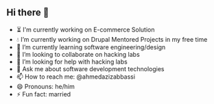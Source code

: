 ## Hi there 👋

- ⏳ I'm currently working on E-commerce Solution
- 💧 I’m currently working on Drupal Mentored Projects in my free time
- 🌱 I’m currently learning software engineering/design
- 👯 I’m looking to collaborate on hacking labs
- 🤔 I’m looking for help with hacking labs
- 💬 Ask me about software development technologies
- 📫 How to reach me: @ahmedazizabbassi
- 😄 Pronouns: he/him
- ⚡ Fun fact: married
